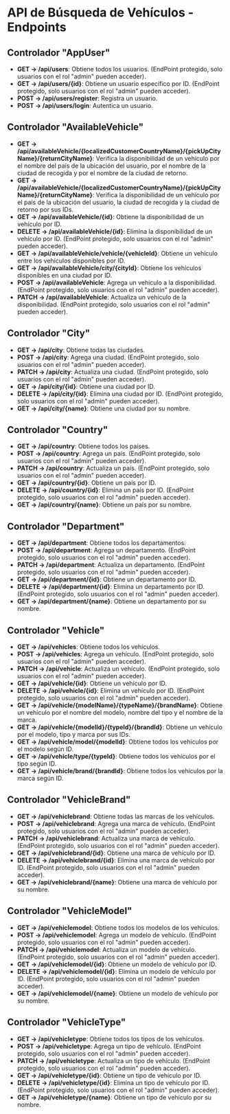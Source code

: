 ﻿# API de Búsqueda de Vehículos - Endpoints

## Controlador "AppUser"

- **GET -> /api/users**: Obtiene todos los usuarios. (EndPoint protegido, solo usuarios con el rol "admin" pueden acceder).
- **GET -> /api/users/{id}**: Obtiene un usuario específico por ID. (EndPoint protegido, solo usuarios con el rol "admin" pueden acceder).
- **POST -> /api/users/register**: Registra un usuario.
- **POST -> /api/users/login**: Autentica un usuario.

## Controlador "AvailableVehicle"

- **GET -> /api/availableVehicle/{localizedCustomerCountryName}/{pickUpCityName}/{returnCityName}**: Verifica la disponibilidad de un vehículo por el nombre del país de la ubicación del usuario, por el nombre de la ciudad de recogida y por el nombre de la ciudad de retorno.
- **GET -> /api/availableVehicle/{localizedCustomerCountryName}/{pickUpCityName}/{returnCityName}**: Verifica la disponibilidad de un vehículo por el país de la ubicación del usuario, la ciudad de recogida y la ciudad de retorno por sus IDs.
- **GET -> /api/availableVehicle/{id}**: Obtiene la disponibilidad de un vehículo por ID.
- **DELETE -> /api/availableVehicle/{id}**: Elimina la disponibilidad de un vehículo por ID. (EndPoint protegido, solo usuarios con el rol "admin" pueden acceder).
- **GET -> /api/availableVehicle/vehicle/{vehicleId}**: Obtiene un vehículo entre los vehículos disponibles por ID.
- **GET -> /api/availableVehicle/city/{cityId}**: Obtiene los vehículos disponibles en una ciudad por ID.
- **POST -> /api/availableVehicle**: Agrega un vehículo a la disponibilidad. (EndPoint protegido, solo usuarios con el rol "admin" pueden acceder).
- **PATCH -> /api/availableVehicle**: Actualiza un vehículo de la disponibilidad. (EndPoint protegido, solo usuarios con el rol "admin" pueden acceder).

## Controlador "City"

- **GET -> /api/city**: Obtiene todas las ciudades.
- **POST -> /api/city**: Agrega una ciudad. (EndPoint protegido, solo usuarios con el rol "admin" pueden acceder).
- **PATCH -> /api/city**: Actualiza una ciudad. (EndPoint protegido, solo usuarios con el rol "admin" pueden acceder).
- **GET -> /api/city/{id}**: Obtiene una ciudad por ID.
- **DELETE -> /api/city/{id}**: Elimina una ciudad por ID. (EndPoint protegido, solo usuarios con el rol "admin" pueden acceder).
- **GET -> /api/city/{name}**: Obtiene una ciudad por su nombre.

## Controlador "Country"

- **GET -> /api/country**: Obtiene todos los países.
- **POST -> /api/country**: Agrega un país. (EndPoint protegido, solo usuarios con el rol "admin" pueden acceder).
- **PATCH -> /api/country**: Actualiza un país. (EndPoint protegido, solo usuarios con el rol "admin" pueden acceder).
- **GET -> /api/country/{id}**: Obtiene un país por ID.
- **DELETE -> /api/country/{id}**: Elimina un país por ID. (EndPoint protegido, solo usuarios con el rol "admin" pueden acceder).
- **GET -> /api/country/{name}**: Obtiene un país por su nombre.

## Controlador "Department"

- **GET -> /api/department**: Obtiene todos los departamentos.
- **POST -> /api/department**: Agrega un departamento. (EndPoint protegido, solo usuarios con el rol "admin" pueden acceder).
- **PATCH -> /api/department**: Actualiza un departamento. (EndPoint protegido, solo usuarios con el rol "admin" pueden acceder).
- **GET -> /api/department/{id}**: Obtiene un departamento por ID.
- **DELETE -> /api/department/{id}**: Elimina un departamento por ID. (EndPoint protegido, solo usuarios con el rol "admin" pueden acceder).
- **GET -> /api/department/{name}**: Obtiene un departamento por su nombre.

## Controlador "Vehicle"

- **GET -> /api/vehicles**: Obtiene todos los vehículos.
- **POST -> /api/vehicles**: Agrega un vehículo. (EndPoint protegido, solo usuarios con el rol "admin" pueden acceder).
- **PATCH -> /api/vehicle**: Actualiza un vehículo. (EndPoint protegido, solo usuarios con el rol "admin" pueden acceder).
- **GET -> /api/vehicle/{id}**: Obtiene un vehículo por ID.
- **DELETE -> /api/vehicle/{id}**: Elimina un vehículo por ID. (EndPoint protegido, solo usuarios con el rol "admin" pueden acceder).
- **GET -> /api/vehicle/{modelName}/{typeName}/{brandName}**: Obtiene un vehículo por el nombre del modelo, nombre del tipo y el nombre de la marca. 
- **GET -> /api/vehicle/{modelId}/{typeId}/{brandId}**: Obtiene un vehículo por el modelo, tipo y marca por sus IDs.
- **GET -> /api/vehicle/model/{modelId}**: Obtiene todos los vehículos por el modelo según ID.
- **GET -> /api/vehicle/type/{typeId}**: Obtiene todos los vehículos por el tipo según ID.
- **GET -> /api/vehicle/brand/{brandId}**: Obtiene todos los vehículos por la marca según ID.

## Controlador "VehicleBrand"

- **GET -> /api/vehiclebrand**: Obtiene todas las marcas de los vehículos.
- **POST -> /api/vehiclebrand**: Agrega una marca de vehículo. (EndPoint protegido, solo usuarios con el rol "admin" pueden acceder).
- **PATCH -> /api/vehiclebrand**: Actualiza una marca de vehículo. (EndPoint protegido, solo usuarios con el rol "admin" pueden acceder).
- **GET -> /api/vehiclebrand/{id}**: Obtiene una marca de vehículo por ID.
- **DELETE -> /api/vehiclebrand/{id}**: Elimina una marca de vehículo por ID. (EndPoint protegido, solo usuarios con el rol "admin" pueden acceder).
- **GET -> /api/vehiclebrand/{name}**: Obtiene una marca de vehículo por su nombre.

## Controlador "VehicleModel"

- **GET -> /api/vehiclemodel**: Obtiene todos los modelos de los vehículos.
- **POST -> /api/vehiclemodel**: Agrega un modelo de vehículo. (EndPoint protegido, solo usuarios con el rol "admin" pueden acceder).
- **PATCH -> /api/vehiclemodel**: Actualiza un modelo de vehículo. (EndPoint protegido, solo usuarios con el rol "admin" pueden acceder).
- **GET -> /api/vehiclemodel/{id}**: Obtiene un modelo de vehículo por ID.
- **DELETE -> /api/vehiclemodel/{id}**: Elimina un modelo de vehículo por ID. (EndPoint protegido, solo usuarios con el rol "admin" pueden acceder).
- **GET -> /api/vehiclemodel/{name}**: Obtiene un modelo de vehículo por su nombre.

## Controlador "VehicleType"

- **GET -> /api/vehicletype**: Obtiene todos los tipos de los vehículos.
- **POST -> /api/vehicletype**: Agrega un tipo de vehículo. (EndPoint protegido, solo usuarios con el rol "admin" pueden acceder).
- **PATCH -> /api/vehicletype**: Actualiza un tipo de vehículo. (EndPoint protegido, solo usuarios con el rol "admin" pueden acceder).
- **GET -> /api/vehicletype/{id}**: Obtiene un tipo de vehículo por ID.
- **DELETE -> /api/vehicletype/{id}**: Elimina un tipo de vehículo por ID. (EndPoint protegido, solo usuarios con el rol "admin" pueden acceder).
- **GET -> /api/vehicletype/{name}**: Obtiene un tipo de vehículo por su nombre.